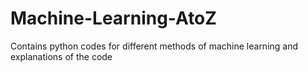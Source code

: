 # Machine-Learning-AtoZ
Contains python codes for different methods of machine learning and explanations of the code
